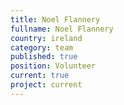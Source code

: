 ```yaml
---
title: Noel Flannery
fullname: Noel Flannery
country: ireland
category: team
published: true
position: Volunteer
current: true
project: current
---
```

